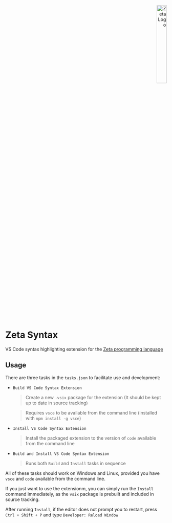 <p align=right><img alt="Zeta Logo" src="https://raw.githubusercontent.com/zeta-lang/czeta/master/meta/images/zeta_logo.png" width=25%/></p>

# Zeta Syntax

VS Code syntax highlighting extension for the [Zeta programming language](https://github.com/zeta-lang/czeta)

## Usage
There are three tasks in the `tasks.json` to facilitate use and development:

+ `Build VS Code Syntax Extension`
  > Create a new `.vsix` package for the extension (It should be kept up to date in source tracking)

  > Requires `vsce` to be available from the command line (installed with `npm install -g vsce`)

+ `Install VS Code Syntax Extension`
  > Install the packaged extension to the version of `code` available from the command line

+ `Build and Install VS Code Syntax Extension`
  > Runs both `Build` and `Install` tasks in sequence

All of these tasks should work on Windows and Linux, provided you have `vsce` and `code` available from the command line.

If you just want to use the extensionm, you can simply run the `Install` command immediately, as the `vsix` package is prebuilt and included in source tracking.

After running `Install`, if the editor does not prompt you to restart, press `Ctrl + Shift + P` and type `Developer: Reload Window`